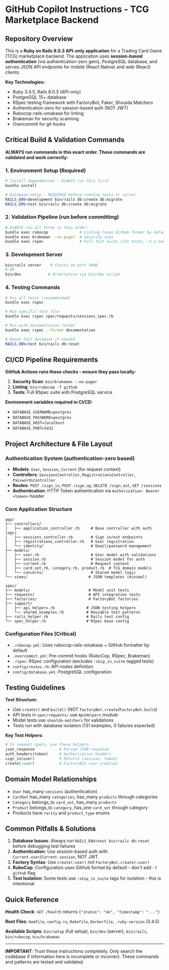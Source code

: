 # GitHub Copilot Instructions - TCG Marketplace Backend

## Repository Overview

This is a **Ruby on Rails 8.0.3 API-only application** for a Trading Card Game (TCG) marketplace backend. The application uses **session-based authentication** (via authentication-zero gem), PostgreSQL database, and serves JSON API endpoints for mobile (React Native) and web (React) clients.

**Key Technologies:**
- Ruby 3.4.5, Rails 8.0.3 (API-only)
- PostgreSQL 15+ database
- RSpec testing framework with FactoryBot, Faker, Shoulda Matchers
- Authentication-zero for session-based auth (NOT JWT)
- Rubocop-rails-omakase for linting
- Brakeman for security scanning
- Overcommit for git hooks

## Critical Build & Validation Commands

**ALWAYS run commands in this exact order. These commands are validated and work correctly:**

### 1. Environment Setup (Required)
```bash
# Install dependencies - ALWAYS run this first
bundle install

# Database setup - REQUIRED before running tests or server
RAILS_ENV=development bin/rails db:create db:migrate
RAILS_ENV=test bin/rails db:create db:migrate
```

### 2. Validation Pipeline (run before committing)
```bash
# ALWAYS run all three in this order:
bundle exec rubocop              # Linting (uses GitHub format by default)
bundle exec brakeman --no-pager  # Security scan
bundle exec rspec                # Full test suite (131 tests, ~1.2 seconds)
```

### 3. Development Server
```bash
bin/rails server    # Starts on port 3000
# OR
bin/dev            # Alternative via bin/dev script
```

### 4. Testing Commands
```bash
# Run all tests (recommended)
bundle exec rspec

# Run specific test file
bundle exec rspec spec/requests/sessions_spec.rb

# Run with documentation format
bundle exec rspec --format documentation

# Reset test database if needed
RAILS_ENV=test bin/rails db:reset
```

## CI/CD Pipeline Requirements

**GitHub Actions runs these checks - ensure they pass locally:**

1. **Security Scan**: `bin/brakeman --no-pager`
2. **Linting**: `bin/rubocop -f github`
3. **Tests**: Full RSpec suite with PostgreSQL service

**Environment variables required in CI/CD:**
- `DATABASE_USERNAME=postgres`
- `DATABASE_PASSWORD=postgres`
- `DATABASE_HOST=localhost`
- `DATABASE_PORT=5432`

## Project Architecture & File Layout

### Authentication System (authentication-zero based)
- **Models**: `User`, `Session`, `Current` (for request context)
- **Controllers**: `SessionsController`, `RegistrationsController`, `PasswordsController`
- **Routes**: `POST /sign_in`, `POST /sign_up`, `DELETE /sign_out`, `GET /sessions`
- **Authentication**: HTTP Token authentication via `Authorization: Bearer <token>` header

### Core Application Structure
```
app/
├── controllers/
│   ├── application_controller.rb     # Base controller with auth logic
│   ├── sessions_controller.rb        # Sign in/out endpoints
│   ├── registrations_controller.rb   # User registration
│   └── identity/                     # Email/password management
├── models/
│   ├── user.rb                       # User model with validations
│   ├── session.rb                    # Session model for auth
│   ├── current.rb                    # Request context
│   ├── card_set.rb, category.rb, product.rb  # TCG domain models
│   └── concerns/                     # Shared model logic
└── views/                           # JSON templates (minimal)

spec/
├── models/                          # Model unit tests
├── requests/                        # API integration tests
├── factories/                       # FactoryBot factories
├── support/
│   ├── api_helpers.rb              # JSON testing helpers
│   └── shared_examples.rb          # Reusable test patterns
├── rails_helper.rb                 # Rails test config
└── spec_helper.rb                  # RSpec base config
```

### Configuration Files (Critical)
- `.rubocop.yml`: Uses rubocop-rails-omakase + GitHub formatter by default
- `.overcommit.yml`: Pre-commit hooks (RuboCop, RSpec, Brakeman)
- `.rspec`: RSpec configuration (excludes `:skip_in_suite` tagged tests)
- `config/routes.rb`: API routes definition
- `config/database.yml`: PostgreSQL configuration

## Testing Guidelines

**Test Structure:**
- Use `create()` and `build()` (NOT `FactoryBot.create`/`FactoryBot.build`)
- API tests in `spec/requests/` use `ApiHelpers` module
- Model tests use `shoulda-matchers` for validations
- Tests run with database isolation (131 examples, 0 failures expected)

**Key Test Helpers:**
```ruby
# In request specs, use these helpers:
json_response           # Parsed JSON response
auth_headers(token)     # Authorization headers
sign_in(user)           # Returns [session, token]
create(:user)           # FactoryBot user creation
```

## Domain Model Relationships
- `User` has_many `sessions` (authentication)
- `CardSet` has_many `categories`, has_many `products` through categories
- `Category` belongs_to `card_set`, has_many `products`
- `Product` belongs_to `category`, has_one `card_set` through category
- Products have `rarity` and `product_type` enums

## Common Pitfalls & Solutions

1. **Database Issues**: Always run `RAILS_ENV=test bin/rails db:reset` before debugging test failures
2. **Authentication**: Use session-based auth with `Current.user`/`Current.session`, NOT JWT
3. **Factory Syntax**: Use `create(:user)` not `FactoryBot.create(:user)`
4. **RuboCop**: Configuration uses GitHub format by default - don't add `-f github` flag
5. **Test Isolation**: Some tests use `:skip_in_suite` tags for isolation - this is intentional

## Quick Reference

**Health Check**: `GET /health` returns `{"status": "ok", "timestamp": "..."}`

**Root Files**: `Gemfile`, `config.ru`, `Rakefile`, `Dockerfile`, `.ruby-version` (3.4.5)

**Available Scripts**: `bin/setup` (full setup), `bin/dev` (server), `bin/rails`, `bin/rubocop`, `bin/brakeman`

---

**IMPORTANT**: Trust these instructions completely. Only search the codebase if information here is incomplete or incorrect. These commands and patterns are tested and validated.